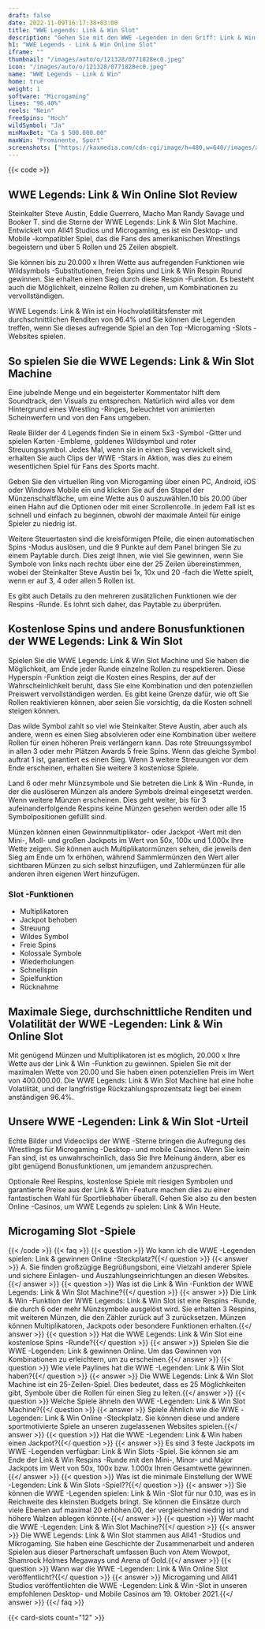 ```yaml
---
draft: false
date: 2022-11-09T16:17:38+03:00
title: "WWE Legends: Link & Win Slot"
description: "Gehen Sie mit den WWE -Legenden in den Griff: Link & Win in unserer vollständigen Bewertung des Gameplays, den Funktionen und wo man es mit dem besten Casino -Bonus spielen kann."
h1: "WWE Legends - Link & Win Online Slot"
iframe: ""
thumbnail: "/images/auto/o/121328/0771828ec0.jpeg"
icon: "/images/auto/o/121328/0771828ec0.jpeg"
name: "WWE Legends - Link & Win"
home: true
weight: 1
software: "Microgaming"
lines: "96.40%"
reels: "Nein"
freeSpins: "Hoch"
wildSymbol: "Ja"
minMaxBet: "Ca $ 500.000.00"
maxWin: "Prominente, Sport"
screenshots: ["https://kaxmedia.com/cdn-cgi/image/h=480,w=640//images/auto/o/121331/4817022eee.jpeg"]
---
```


{{< code >}}<h2>WWE Legends: Link & Win Online Slot Review</h2><p>Steinkalter Steve Austin, Eddie Guerrero, Macho Man Randy Savage und Booker T. sind die Sterne der WWE Legends: Link & Win Slot Machine. Entwickelt von All41 Studios und Microgaming, es ist ein Desktop- und Mobile -kompatibler Spiel, das die Fans des amerikanischen Wrestlings begeistern und über 5 Rollen und 25 Zeilen abspielt.</p><p>Sie können bis zu 20.000 x Ihren Wette aus aufregenden Funktionen wie Wildsymbols -Substitutionen, freien Spins und Link & Win Respin Round gewinnen. Sie erhalten einen Sieg durch diese Respin -Funktion. Es besteht auch die Möglichkeit, einzelne Rollen zu drehen, um Kombinationen zu vervollständigen.</p><p>WWE Legends: Link & Win ist ein Hochvolatilitätsfenster mit durchschnittlichen Renditen von 96.4% und Sie können die Legenden treffen, wenn Sie dieses aufregende Spiel an den Top -Microgaming -Slots -Websites spielen.</p><h2>So spielen Sie die WWE Legends: Link & Win Slot Machine</h2><p>Eine jubelnde Menge und ein begeisterter Kommentator hilft dem Soundtrack, den Visuals zu entsprechen. Natürlich wird alles vor dem Hintergrund eines Wrestling -Ringes, beleuchtet von animierten Scheinwerfern und von den Fans umgeben.</p><p>Reale Bilder der 4 Legends finden Sie in einem 5x3 -Symbol -Gitter und spielen Karten -Embleme, goldenes Wildsymbol und roter Streuungssymbol. Jedes Mal, wenn sie in einen Sieg verwickelt sind, erhalten Sie auch Clips der WWE -Stars in Aktion, was dies zu einem wesentlichen Spiel für Fans des Sports macht.</p><p>Geben Sie den virtuellen Ring von Microgaming über einen PC, Android, iOS oder Windows Mobile ein und klicken Sie auf den Stapel der Münzenschaltfläche, um eine Wette aus 0 auszuwählen.10 bis 20.00 über einen Hahn auf die Optionen oder mit einer Scrollenrolle. In jedem Fall ist es schnell und einfach zu beginnen, obwohl der maximale Anteil für einige Spieler zu niedrig ist.</p><p>Weitere Steuertasten sind die kreisförmigen Pfeile, die einen automatischen Spins -Modus auslösen, und die 9 Punkte auf dem Panel bringen Sie zu einem Paytable durch. Dies zeigt Ihnen, wie viel Sie gewinnen, wenn Sie Symbole von links nach rechts über eine der 25 Zeilen übereinstimmen, wobei der Steinkalter Steve Austin bei 1x, 10x und 20 -fach die Wette spielt, wenn er auf 3, 4 oder allen 5 Rollen ist.</p><p>Es gibt auch Details zu den mehreren zusätzlichen Funktionen wie der Respins -Runde. Es lohnt sich daher, das Paytable zu überprüfen.</p><h2>Kostenlose Spins und andere Bonusfunktionen der WWE Legends: Link & Win Slot</h2><p>Spielen Sie die WWE Legends: Link & Win Slot Machine und Sie haben die Möglichkeit, am Ende jeder Runde einzelne Rollen zu respektieren. Diese Hyperspin -Funktion zeigt die Kosten eines Respins, der auf der Wahrscheinlichkeit beruht, dass Sie eine Kombination und den potenziellen Preiswert vervollständigen werden. Es gibt keine Grenze dafür, wie oft Sie Rollen reaktivieren können, aber seien Sie vorsichtig, da die Kosten schnell steigen können.</p><p>Das wilde Symbol zahlt so viel wie Steinkalter Steve Austin, aber auch als andere, wenn es einen Sieg absolvieren oder eine Kombination über weitere Rollen für einen höheren Preis verlängern kann. Das rote Streuungssymbol in allen 3 oder mehr Plätzen Awards 5 freie Spins. Wenn das gleiche Symbol auftrat 1 ist, garantiert es einen Sieg. Wenn 3 weitere Streuungen vor dem Ende erscheinen, erhalten Sie weitere 3 kostenlose Spiele.</p><p>Land 6 oder mehr Münzsymbole und Sie betreten die Link & Win -Runde, in der die auslöseren Münzen als andere Symbols dreimal eingesetzt werden.  Wenn weitere Münzen erscheinen. Dies geht weiter, bis für 3 aufeinanderfolgende Respins keine Münzen gesehen werden oder alle 15 Symbolpositionen gefüllt sind.</p><p>Münzen können einen Gewinnmultiplikator- oder Jackpot -Wert mit den Mini-, Moll- und großen Jackpots im Wert von 50x, 100x und 1.000x Ihre Wette zeigen. Sie können auch Multiplikatormünzen sehen, die jeweils den Sieg am Ende um 1x erhöhen, während Sammlermünzen den Wert aller sichtbaren Münzen zu sich selbst hinzufügen, und Zahlermünzen für alle anderen ihren eigenen Wert hinzufügen.</p><h3>
Slot -Funktionen</h3><ul>
<li></span>
Multiplikatoren</li>
<li></span>
Jackpot behoben</li>
<li></span>
Streuung</li>
<li></span>
Wildes Symbol</li>
<li></span>
Freie Spins</li>
<li></span>
Kolossale Symbole</li>
<li></span>
Wiederholungen</li>
<li></span>
Schnellspin</li>
<li></span>
Spielfunktion</li>
<li></span>
Rücknahme</li></ul><h2>Maximale Siege, durchschnittliche Renditen und Volatilität der WWE -Legenden: Link & Win Online Slot</h2><p>Mit genügend Münzen und Multiplikatoren ist es möglich, 20.000 x Ihre Wette aus der Link & Win -Funktion zu gewinnen. Spielen Sie mit der maximalen Wette von 20.00 und Sie haben einen potenziellen Preis im Wert von 400.000.00. Die WWE Legends: Link & Win Slot Machine hat eine hohe Volatilität, und der langfristige Rückzahlungsprozentsatz liegt bei einem anständigen 96.4%.</p><h2>Unsere WWE -Legenden: Link & Win Slot -Urteil</h2><p>Echte Bilder und Videoclips der WWE -Sterne bringen die Aufregung des Wrestlings für Microgaming -Desktop- und mobile Casinos. Wenn Sie kein Fan sind, ist es unwahrscheinlich, dass Sie Ihre Meinung ändern, aber es gibt genügend Bonusfunktionen, um jemandem anzusprechen.</p><p>Optionale Reel Respins, kostenlose Spiele mit riesigen Symbolen und garantierte Preise aus der Link & Win -Feature machen dies zu einer fantastischen Wahl für Sportliebhaber überall. Gehen Sie also zu den besten Online -Casinos, um WWE Legends zu spielen: Link & Win Heute.</p><h2>Microgaming Slot -Spiele</h2>

{{< /code >}}
{{< faq >}}
{{< question >}} Wo kann ich die WWE -Legenden spielen: Link & gewinnen Online -Steckplatz?{{</ question >}}
{{< answer >}} A. Sie finden großzügige Begrüßungsboni, eine Vielzahl anderer Spiele und sichere Einlagen- und Auszahlungseinrichtungen an diesen Websites.{{</ answer >}}
{{< question >}} Was ist die Link & Win -Funktion der WWE Legends: Link & Win Slot Machine?{{</ question >}}
{{< answer >}} Die Link & Win -Funktion der WWE Legends: Link & Win Slot ist eine Respins -Runde, die durch 6 oder mehr Münzsymbole ausgelöst wird. Sie erhalten 3 Respins, mit weiteren Münzen, die den Zähler zurück auf 3 zurücksetzen. Münzen können Multiplikatoren, Jackpots oder besondere Funktionen erhalten.{{</ answer >}}
{{< question >}} Hat die WWE Legends: Link & Win Slot eine kostenlose Spins -Runde?{{</ question >}}
{{< answer >}} Spielen Sie die WWE -Legenden: Link & gewinnen Online. Um das Gewinnen von Kombinationen zu erleichtern, um zu erscheinen.{{</ answer >}}
{{< question >}} Wie viele Paylines hat die WWE -Legenden: Link & Win Slot haben?{{</ question >}}
{{< answer >}} Die WWE Legends: Link & Win Slot Machine ist ein 25-Zeilen-Spiel. Dies bedeutet, dass es 25 Möglichkeiten gibt, Symbole über die Rollen für einen Sieg zu leiten.{{</ answer >}}
{{< question >}} Welche Spiele ähneln den WWE -Legenden: Link & Win Slot Machine?{{</ question >}}
{{< answer >}} Spiele Ähnlich wie die WWE -Legenden: Link & Win Online -Steckplatz. Sie können diese und andere sportmotivierte Spiele an unseren zugelassenen Websites spielen.{{</ answer >}}
{{< question >}} Hat die WWE -Legenden: Link & Win haben einen Jackpot?{{</ question >}}
{{< answer >}} Es sind 3 feste Jackpots im WWE -Legenden verfügbar: Link & Win Slots -Spiel. Sie können sie am Ende der Link & Win Respins -Runde mit den Mini-, Minor- und Major Jackpots im Wert von 50x, 100x bzw. 1.000x Ihren Gesamtwette gewinnen.{{</ answer >}}
{{< question >}} Was ist die minimale Einstellung der WWE -Legenden: Link & Win Slots -Spiel??{{</ question >}}
{{< answer >}} Sie können die WWE -Legenden spielen: Link & Win -Slot für nur 0.10, was es in Reichweite des kleinsten Budgets bringt. Sie können die Einsätze durch viele Ebenen auf maximal 20 erhöhen.00, der vergleichend niedrig ist und höhere Walzen ablegen könnte.{{</ answer >}}
{{< question >}} Wer macht die WWE -Legenden: Link & Win Slot Machine?{{</ question >}}
{{< answer >}} Die WWE Legends: Link & Win Slot stammen aus All41 -Studios und Mikrogaming. Sie haben eine Geschichte der Zusammenarbeit und anderen Spielen aus dieser Partnerschaft umfassen Buch von Atem Wowpot, Shamrock Holmes Megaways und Arena of Gold.{{</ answer >}}
{{< question >}} Wann war die WWE -Legenden: Link & Win Online Slot veröffentlicht?{{</ question >}}
{{< answer >}} Microgaming und All41 Studios veröffentlichten die WWE -Legenden: Link & Win -Slot in unseren empfohlenen Desktop- und Mobile Casinos am 19. Oktober 2021.{{</ answer >}}
{{</ faq >}}

 {{< card-slots count="12" >}}
